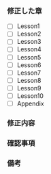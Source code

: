### 修正した章
- [ ] Lesson1
- [ ] Lesson2
- [ ] Lesson3
- [ ] Lesson4
- [ ] Lesson5
- [ ] Lesson6
- [ ] Lesson7
- [ ] Lesson8
- [ ] Lesson9
- [ ] Lesson10
- [ ] Appendix

### 修正内容

### 確認事項

### 備考
